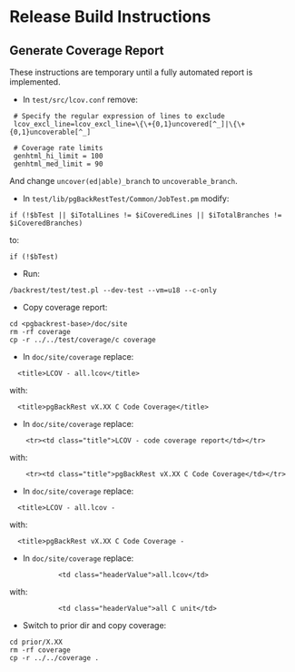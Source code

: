 # Release Build Instructions

## Generate Coverage Report

These instructions are temporary until a fully automated report is implemented.

- In `test/src/lcov.conf` remove:
```
 # Specify the regular expression of lines to exclude
 lcov_excl_line=lcov_excl_line=\{\+{0,1}uncovered[^_]|\{\+{0,1}uncoverable[^_]

 # Coverage rate limits
 genhtml_hi_limit = 100
 genhtml_med_limit = 90
```

And change `uncover(ed|able)_branch` to `uncoverable_branch`.

- In `test/lib/pgBackRestTest/Common/JobTest.pm` modify:
```
if (!$bTest || $iTotalLines != $iCoveredLines || $iTotalBranches != $iCoveredBranches)
```
to:
```
if (!$bTest)
```

- Run:
```
/backrest/test/test.pl --dev-test --vm=u18 --c-only
```

- Copy coverage report:
```
cd <pgbackrest-base>/doc/site
rm -rf coverage
cp -r ../../test/coverage/c coverage
```

- In `doc/site/coverage` replace:
```
  <title>LCOV - all.lcov</title>
```
with:
```
  <title>pgBackRest vX.XX C Code Coverage</title>
```

- In `doc/site/coverage` replace:
```
    <tr><td class="title">LCOV - code coverage report</td></tr>
```
with:
```
    <tr><td class="title">pgBackRest vX.XX C Code Coverage</td></tr>
```

- In `doc/site/coverage` replace:
```
  <title>LCOV - all.lcov -
```
with:
```
  <title>pgBackRest vX.XX C Code Coverage -
```

- In `doc/site/coverage` replace:
```
            <td class="headerValue">all.lcov</td>
```
with:
```
            <td class="headerValue">all C unit</td>
```

- Switch to prior dir and copy coverage:
```
cd prior/X.XX
rm -rf coverage
cp -r ../../coverage .
```
